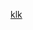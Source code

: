 [klk](https://www.google.com/search?q=klk+con+klk&rlz=1C1ALOY_esDO949DO949&oq=klk+con+klk&aqs=chrome..69i57j46j0j0i10l2j0i22i30l2j0i10i22i30j0i22i30.1490j0j7&sourceid=chrome&ie=UTF-8)
